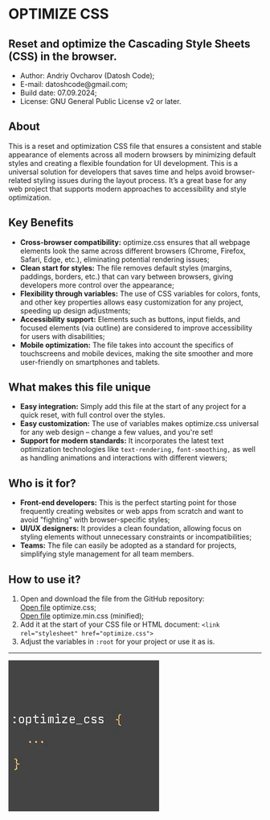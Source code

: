<h1>OPTIMIZE CSS</h1>
<h2>Reset and optimize the Cascading Style Sheets (CSS) in the browser.</h2>
<ul>
  <li>Author: Andriy Ovcharov (Datosh Code);</li>
  <li>E-mail: datoshcode@gmail.com;</li>
  <li>Build date: 07.09.2024;</li>
  <li>License: GNU General Public License v2 or later.</li>
</ul>

<h2>About</h2>
<p>
This is a reset and optimization CSS file that ensures a consistent and stable appearance of elements across all modern browsers by minimizing default styles and creating a flexible foundation for UI development. This is a universal solution for developers that saves time and helps avoid browser-related styling issues during the layout process. It’s a great base for any web project that supports modern approaches to accessibility and style optimization.
</p>

<h2>Key Benefits</h2>
<ul>
  <li><b>Cross-browser compatibility:</b> optimize.css ensures that all webpage elements look the same across different browsers (Chrome, Firefox, Safari, Edge, etc.), eliminating potential rendering issues;</li>
  <li><b>Clean start for styles:</b> The file removes default styles (margins, paddings, borders, etc.) that can vary between browsers, giving developers more control over the appearance;</li>
  <li><b>Flexibility through variables:</b> The use of CSS variables for colors, fonts, and other key properties allows easy customization for any project, speeding up design adjustments;</li>
  <li><b>Accessibility support:</b> Elements such as buttons, input fields, and focused elements (via outline) are considered to improve accessibility for users with disabilities;</li>
   <li><b>Mobile optimization:</b> The file takes into account the specifics of touchscreens and mobile devices, making the site smoother and more user-friendly on smartphones and tablets.</li>
</ul>

<h2>What makes this file unique</h2>
<ul>
  <li><b>Easy integration:</b> Simply add this file at the start of any project for a quick reset, with full control over the styles.</li>
  <li><b>Easy customization:</b> The use of variables makes optimize.css universal for any web design – change a few values, and you're set!</li>
  <li><b>Support for modern standards:</b> It incorporates the latest text optimization technologies like <code>text-rendering,</code> <code>font-smoothing,</code> as well as handling animations and interactions with different viewers;</li>
</ul>

<h2>Who is it for?</h2>
<ul>
  <li><b>Front-end developers:</b> This is the perfect starting point for those frequently creating websites or web apps from scratch and want to avoid "fighting" with browser-specific styles;</li>
  <li><b>UI/UX designers:</b> It provides a clean foundation, allowing focus on styling elements without unnecessary constraints or incompatibilities;</li>
  <li><b>Teams:</b> The file can easily be adopted as a standard for projects, simplifying style management for all team members.</li>
</ul>

<h2>How to use it?</h2>
<ol>
  <li>Open and download the file from the GitHub repository:<br>
   <a href="https://raw.githubusercontent.com/datoshcode/optimize.css/main/optimize.css">Open file</a>
    optimize.css;<br>
    <a href="https://raw.githubusercontent.com/datoshcode/optimize.css/main/optimize_min.css">Open file</a>
    optimize.min.css (minified);
  </li>
  <li>Add it at the start of your CSS file or HTML document: <code>&lt;link rel="stylesheet" href="optimize.css"&gt;</code>
  </li>
  <li>Adjust the variables in <code>:root</code> for your project or use it as is.</li>
</ol>

<hr>

<div>
  <img src="optimize_css.webp">
</div>
